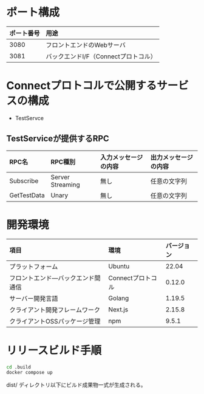 # ポート構成

|ポート番号|用途|
|:---|:---|
|3080|フロントエンドのWebサーバ|
|3081|バックエンドI/F（Connectプロトコル）|

# Connectプロトコルで公開するサービスの構成

- TestServce

## TestServiceが提供するRPC

|RPC名|RPC種別|入力メッセージの内容|出力メッセージの内容|
|:---|:---|:---|:---|
|Subscribe|Server Streaming|無し|任意の文字列|
|GetTestData|Unary|無し|任意の文字列|

# 開発環境

|項目|環境|バージョン|
|:---|:---|:---|
|プラットフォーム|Ubuntu|22.04|
|フロントエンド―バックエンド間通信|Connectプロトコル|0.12.0|
|サーバー開発言語|Golang|1.19.5|
|クライアント開発フレームワーク|Next.js|2.15.8|
|クライアントOSSパッケージ管理|npm|9.5.1|

# リリースビルド手順

```bash
cd .build
docker compose up
```

dist/ ディレクトリ以下にビルド成果物一式が生成される。
